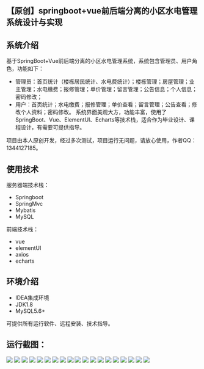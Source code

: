 ## 【原创】springboot+vue前后端分离的小区水电管理系统设计与实现

## 系统介绍

基于SpringBoot+Vue前后端分离的小区水电管理系统，系统包含管理员、用户角色，功能如下：
- 管理员：首页统计（楼栋居民统计、水电费统计）；楼栋管理；房屋管理；业主管理；水电缴费；报修管理；单价管理；留言管理；公告信息；个人信息；密码修改；
- 用户：首页统计；水电缴费；报修管理；单价查看；留言管理；公告查看；修改个人资料；密码修改。
系统界面美观大方，功能丰富，使用了SpringBoot、Vue、ElementUI、Echarts等技术栈，适合作为毕业设计、课程设计，有需要可提供指导。

项目由本人原创开发，经过多次测试，项目运行无问题，请放心使用，作者QQ：1344127185。

## 使用技术

服务器端技术栈：

- Springboot
- SpringMvc
- Mybatis
- MySQL

前端技术栈：

- vue
- elementUI
- axios
- echarts

## 环境介绍

- IDEA集成环境
- JDK1.8
- MySQL5.6+

可提供所有运行软件、远程安装、技术指导。

## 运行截图：
![](https://github.com/itcoderyhl/water-elec-server/blob/main/images/1.png)
![](https://github.com/itcoderyhl/water-elec-server/blob/main/images/2.png)
![](https://github.com/itcoderyhl/water-elec-server/blob/main/images/3.png)
![](https://github.com/itcoderyhl/water-elec-server/blob/main/images/4.png)
![](https://github.com/itcoderyhl/water-elec-server/blob/main/images/5.png)
![](https://github.com/itcoderyhl/water-elec-server/blob/main/images/6.png)
![](https://github.com/itcoderyhl/water-elec-server/blob/main/images/7.png)
![](https://github.com/itcoderyhl/water-elec-server/blob/main/images/8.png)
![](https://github.com/itcoderyhl/water-elec-server/blob/main/images/9.png)
![](https://github.com/itcoderyhl/water-elec-server/blob/main/images/10.png)
![](https://github.com/itcoderyhl/water-elec-server/blob/main/images/11.png)
![](https://github.com/itcoderyhl/water-elec-server/blob/main/images/12.png)
![](https://github.com/itcoderyhl/water-elec-server/blob/main/images/13.png)
![](https://github.com/itcoderyhl/water-elec-server/blob/main/images/14.png)
![](https://github.com/itcoderyhl/water-elec-server/blob/main/images/15.png)
![](https://github.com/itcoderyhl/water-elec-server/blob/main/images/16.png)
![](https://github.com/itcoderyhl/water-elec-server/blob/main/images/17.png)
![](https://github.com/itcoderyhl/water-elec-server/blob/main/images/18.png)
![](https://github.com/itcoderyhl/water-elec-server/blob/main/images/19.png)
